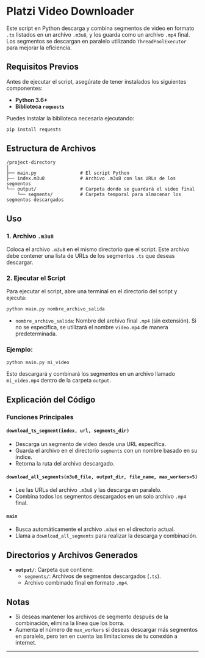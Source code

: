 # Platzi Video Downloader

Este script en Python descarga y combina segmentos de video en formato `.ts` listados en un archivo `.m3u8`, y los guarda como un archivo `.mp4` final. Los segmentos se descargan en paralelo utilizando `ThreadPoolExecutor` para mejorar la eficiencia.

## Requisitos Previos

Antes de ejecutar el script, asegúrate de tener instalados los siguientes componentes:

- **Python 3.6+**
- **Biblioteca `requests`**

Puedes instalar la biblioteca necesaria ejecutando:

```bash
pip install requests
```

## Estructura de Archivos

```
/project-directory
│
├── main.py                # El script Python
├── index.m3u8             # Archivo .m3u8 con las URLs de los segmentos
└── output/                # Carpeta donde se guardará el video final
    └── segments/          # Carpeta temporal para almacenar los segmentos descargados
```

## Uso

### 1. Archivo `.m3u8`

Coloca el archivo `.m3u8` en el mismo directorio que el script. Este archivo debe contener una lista de URLs de los segmentos `.ts` que deseas descargar.

### 2. Ejecutar el Script

Para ejecutar el script, abre una terminal en el directorio del script y ejecuta:

```bash
python main.py nombre_archivo_salida
```

- `nombre_archivo_salida`: Nombre del archivo final `.mp4` (sin extensión). Si no se especifica, se utilizará el nombre `video.mp4` de manera predeterminada.

### Ejemplo:

```bash
python main.py mi_video
```

Esto descargará y combinará los segmentos en un archivo llamado `mi_video.mp4` dentro de la carpeta `output`.

## Explicación del Código

### Funciones Principales

#### `download_ts_segment(index, url, segments_dir)`

- Descarga un segmento de video desde una URL específica.
- Guarda el archivo en el directorio `segments` con un nombre basado en su índice.
- Retorna la ruta del archivo descargado.

#### `download_all_segments(m3u8_file, output_dir, file_name, max_workers=5)`

- Lee las URLs del archivo `.m3u8` y las descarga en paralelo.
- Combina todos los segmentos descargados en un solo archivo `.mp4` final.

#### `main`

- Busca automáticamente el archivo `.m3u8` en el directorio actual.
- Llama a `download_all_segments` para realizar la descarga y combinación.

## Directorios y Archivos Generados

- **`output/`**: Carpeta que contiene:
  - `segments/`: Archivos de segmentos descargados (`.ts`).
  - Archivo combinado final en formato `.mp4`.

## Notas

- Si deseas mantener los archivos de segmento después de la combinación, elimina la línea que los borra.
- Aumenta el número de `max_workers` si deseas descargar más segmentos en paralelo, pero ten en cuenta las limitaciones de tu conexión a internet.

---